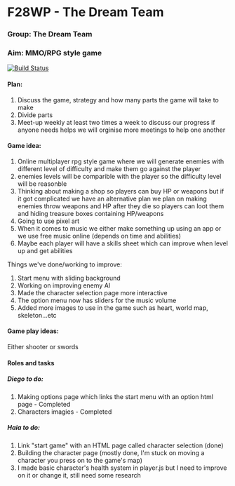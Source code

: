 # F28WP - The Dream Team

### Group: The Dream Team
### Aim: MMO/RPG style game

[![Build Status](https://travis-ci.com/OliRadlett/f28wp.svg?branch=master)](https://travis-ci.com/OliRadlett/f28wp)

#### Plan:
1. Discuss the game, strategy and how many parts the game will take to make
1. Divide parts 
1. Meet-up weekly at least two times a week to discuss our progress
   if anyone needs helps we will orginise more meetings to help one another

#### Game idea:
1. Online multiplayer rpg style game where we will generate enemies with different level of difficulty and make them go against the player
1. enemies levels will be comparible with the player so the difficulty level will be reasonble 
1. Thinking about making a shop so players can buy HP or weapons but if it got complicated we have an alternative plan 
   we plan on making enemies throw weapons and HP after they die so players can loot them and hiding treasure boxes containing HP/weapons
1. Going to use pixel art
1. When it comes to music we either make something up using an app or we use free music online (depends on time and abilities)
1. Maybe each player will have a skills sheet which can improve when level up and get abilities 

Things we've done/working to improve:
1. Start menu with sliding background 
1. Working on improving enemy AI
1. Made the character selection page more interactive
1. The option menu now has sliders for the music volume
1. Added more images to use in the game such as heart, world map, skeleton...etc



#### Game play ideas:
 Either shooter or swords  


#### Roles and tasks
 ##### Diego to do:
 1. Making options page which links the start menu with an option html page - Completed
 1. Characters imagies - Completed

##### Haia to do:
 1. Link "start game" with an HTML page called character selection (done)
 1. Building the character page  (mostly done, I'm stuck on moving a character you press on to the game's map)
 2. I made basic character's health system in player.js but I need to improve on it or change it, still need some research
